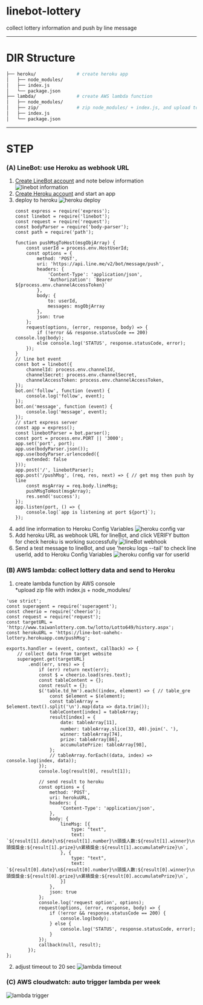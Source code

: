 # linebot-lottery
collect lottery information and push by line message


---
# DIR Structure
```bash
├── heroku/               # create heroku app            
│   ├── node_modules/
│   ├── index.js
│   └── package.json
├── lambda/               # create AWS lambda function          
│   ├── node_modules/
│   ├── zip/              # zip node_modules/ + index.js, and upload to create lambda function
│   ├── index.js
│   └── package.json
```

---
# STEP
### (A) LineBot: use Heroku as webhook URL
1. [Create LineBot account](https://business.line.me/zh-hant/companies/1349954/entry/botapi_devtrial) and note below information
    ![linebot information](http://i.imgur.com/qTQoGrG.png)
2. [Create Heroku account](https://dashboard.heroku.com) and start an app
3. deploy to heroku
    ![heroku deploy](http://i.imgur.com/F5H1ONM.png)
    ```
    const express = require('express');
    const linebot = require('linebot');
    const request = require('request');
    const bodyParser = require('body-parser');
    const path = require('path');

    function pushMsgToHost(msgObjArray) {
        const userId = process.env.HostUserId;
        const options = {
            method: 'POST',
            uri: 'https://api.line.me/v2/bot/message/push',
            headers: {
                'Content-Type': 'application/json',
                'Authorization': `Bearer ${process.env.channelAccessToken}`
            },
            body: {
                to: userId,
                messages: msgObjArray
            },
            json: true
        };
        request(options, (error, response, body) => {
            if (!error && response.statusCode == 200) console.log(body);
            else console.log('STATUS', response.statusCode, error);
        });
    }
    // line bot event
    const bot = linebot({
        channelId: process.env.channelId,
        channelSecret: process.env.channelSecret,
        channelAccessToken: process.env.channelAccessToken,
    });
    bot.on('follow', function (event) {
        console.log('follow', event);
    });
    bot.on('message', function (event) {
        console.log('message', event);
    });
    // start express server
    const app = express();
    const linebotParser = bot.parser();
    const port = process.env.PORT || '3000';
    app.set('port', port);
    app.use(bodyParser.json());
    app.use(bodyParser.urlencoded({
        extended: false
    }));
    app.post('/', linebotParser);
    app.post('/pushMsg', (req, res, next) => { // get msg then push by line
        const msgArray = req.body.lineMsg;
        pushMsgToHost(msgArray);
        res.send('success');
    });
    app.listen(port, () => {
        console.log(`app is listening at port ${port}`);
    });
    ```
4. add line information to Heroku Config Variables
    ![heroku config var](http://i.imgur.com/4SZbeiV.png)
5. Add heroku URL as webhook URL for lineBot, and click VERIFY button for check heroku is working successfully
    ![lineBot webhook](http://i.imgur.com/McyEI76.png)
6. Send a test message to lineBot, and use 'heroku logs --tail' to check line userId, add to Heroku Config Variables
    ![heroku config var for userId](http://i.imgur.com/ubmwYAt.png)

### (B) AWS lambda: collect lottery data and send to Heroku
1. create lambda function by AWS console<br>
*upload zip file with index.js + node_modules/
```
'use strict';
const superagent = require('superagent');
const cheerio = require('cheerio');
const request = require('request');
const targetURL = 'http://www.taiwanlottery.com.tw/lotto/Lotto649/history.aspx';
const herokuURL = 'https://line-bot-oahehc-lottery.herokuapp.com/pushMsg';

exports.handler = (event, context, callback) => {
    // collect data from target website
    superagent.get(targetURL)
        .end((err, sres) => {
            if (err) return next(err);
            const $ = cheerio.load(sres.text);
            const tableContent = {};
            const result = {};
            $('table.td_hm').each((index, element) => { // table_gre
                const $element = $(element);
                const tableArray = $element.text().split('\n').map(data => data.trim());
                tableContent[index] = tableArray;
                result[index] = {
                    date: tableArray[11],
                    number: tableArray.slice(33, 40).join('、'),
                    winner: tableArray[74],
                    prize: tableArray[86],
                    accumulatePrize: tableArray[98],
                };
                // tableArray.forEach((data, index) => console.log(index, data));
            });
            console.log(result[0], result[1]);

            // send result to heroku
            const options = {
                method: 'POST',
                uri: herokuURL,
                headers: {
                    'Content-Type': 'application/json',
                },
                body: {
                    lineMsg: [{
                        type: "text",
                        text: `${result[1].date}\n${result[1].number}\n頭獎人數:${result[1].winner}\n頭獎獎金:${result[1].prize}\n累積獎金:${result[1].accumulatePrize}\n`,
                    }, {
                        type: "text",
                        text: `${result[0].date}\n${result[0].number}\n頭獎人數:${result[0].winner}\n頭獎獎金:${result[0].prize}\n累積獎金:${result[0].accumulatePrize}\n`,
                    }]
                },
                json: true
            };
            console.log('request option', options);
            request(options, (error, response, body) => {
                if (!error && response.statusCode == 200) {
                    console.log(body);
                } else {
                    console.log('STATUS', response.statusCode, error);
                }
            });
            callback(null, result);
        });
};
```
2. adjust timeout to 20 sec
![lambda timeout](http://i.imgur.com/ciV7ebg.png)

### (C) AWS cloudwatch: auto trigger lambda per week
![lambda trigger](http://i.imgur.com/ZfJBueq.png)
